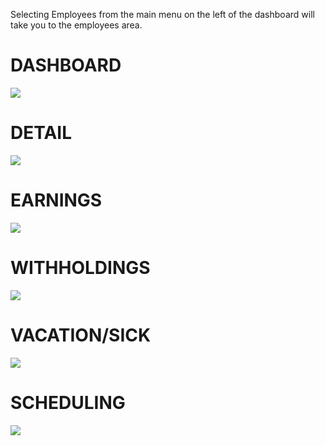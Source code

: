 Selecting Employees from the main menu on the left of the dashboard will take you to the employees area.

# DASHBOARD

![](https://cdn.realsgii2.dev/wise-software-docs/image_1.e09be409.png)

# DETAIL

![](https://cdn.realsgii2.dev/wise-software-docs/image_2.75f89472.png)

# EARNINGS

![](https://cdn.realsgii2.dev/wise-software-docs/image_3.250f3500.png)

# WITHHOLDINGS

![](https://cdn.realsgii2.dev/wise-software-docs/image_4.f122b063.png)

# VACATION/SICK

![](https://cdn.realsgii2.dev/wise-software-docs/image_5.b1884e7d.png)



# SCHEDULING

![](https://cdn.realsgii2.dev/wise-software-docs/image_7.560194ed.png)
